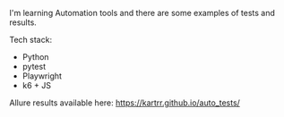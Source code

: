 I'm learning Automation tools and there are some examples of tests and results.

Tech stack:
- Python
- pytest
- Playwright
- k6 + JS
  
Allure results available here: https://kartrr.github.io/auto_tests/
